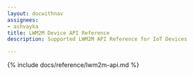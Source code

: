 ```yaml
---
layout: docwithnav
assignees:
- ashvayka
title: LWM2M Device API Reference
description: Supported LWM2M API Reference for IoT Devices 

---
```


{% include docs/reference/lwm2m-api.md %}
